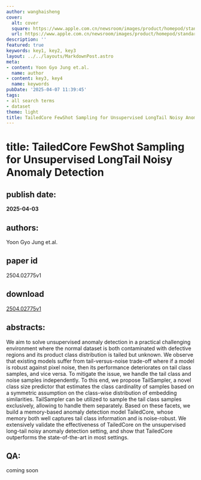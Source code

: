 ```yaml
---
author: wanghaisheng
cover:
  alt: cover
  square: https://www.apple.com.cn/newsroom/images/product/homepod/standard/Apple-HomePod-hero-230118_big.jpg.large_2x.jpg
  url: https://www.apple.com.cn/newsroom/images/product/homepod/standard/Apple-HomePod-hero-230118_big.jpg.large_2x.jpg
description: ''
featured: true
keywords: key1, key2, key3
layout: ../../layouts/MarkdownPost.astro
meta:
- content: Yoon Gyo Jung et.al.
  name: author
- content: key3, key4
  name: keywords
pubDate: '2025-04-07 11:39:45'
tags:
- all search terms
- dataset
theme: light
title: TailedCore FewShot Sampling for Unsupervised LongTail Noisy Anomaly Detection
---
```


# title: TailedCore FewShot Sampling for Unsupervised LongTail Noisy Anomaly Detection 
## publish date: 
**2025-04-03** 
## authors: 
  Yoon Gyo Jung et.al. 
## paper id
2504.02775v1
## download
[2504.02775v1](http://arxiv.org/abs/2504.02775v1)
## abstracts:
We aim to solve unsupervised anomaly detection in a practical challenging environment where the normal dataset is both contaminated with defective regions and its product class distribution is tailed but unknown. We observe that existing models suffer from tail-versus-noise trade-off where if a model is robust against pixel noise, then its performance deteriorates on tail class samples, and vice versa. To mitigate the issue, we handle the tail class and noise samples independently. To this end, we propose TailSampler, a novel class size predictor that estimates the class cardinality of samples based on a symmetric assumption on the class-wise distribution of embedding similarities. TailSampler can be utilized to sample the tail class samples exclusively, allowing to handle them separately. Based on these facets, we build a memory-based anomaly detection model TailedCore, whose memory both well captures tail class information and is noise-robust. We extensively validate the effectiveness of TailedCore on the unsupervised long-tail noisy anomaly detection setting, and show that TailedCore outperforms the state-of-the-art in most settings.
## QA:
coming soon
